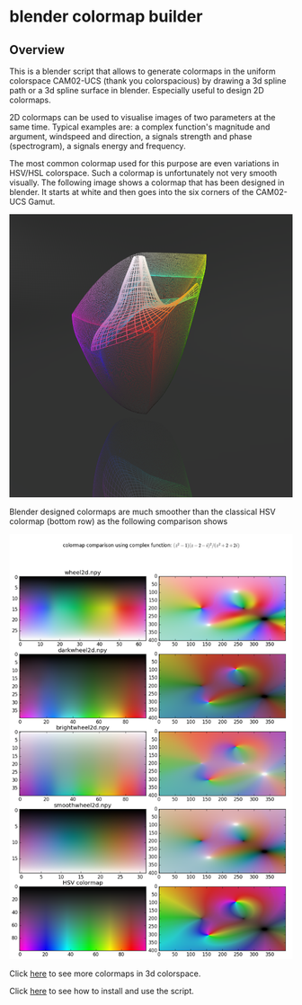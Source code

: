 # blender colormap builder

## Overview
This is a blender script that allows to generate colormaps in the uniform
colorspace CAM02-UCS (thank you colorspacious) by drawing a 3d spline path
or a 3d spline surface in blender. Especially useful to design 2D colormaps.

2D colormaps can be used to visualise images of two parameters at the same
time. Typical examples are: a complex function's magnitude and argument,
 windspeed and direction, a signals strength and phase (spectrogram),
a signals energy and frequency.

The most common colormap used for this purpose are even variations in HSV/HSL
colorspace. Such a colormap is unfortunately not very smooth visually. The
following image shows a colormap that has been designed in blender. It 
starts at white and then goes into the six corners of the CAM02-UCS Gamut.

![brightwheel2d](images/brightwheel2d.png)

Blender designed colormaps are much smoother than the classical HSV colormap
(bottom row) as the following comparison shows

![poles and zeros function](images/poles_and_zeros.png)

Click [here](gallery.md) to see more colormaps in 3d colorspace.

Click [here](install.md) to see how to install and use the script.

